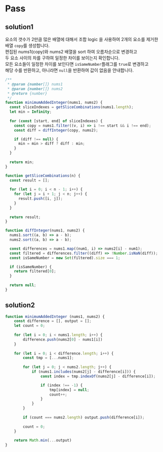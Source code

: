 # ​Pass

## solution1

요소의 갯수가 2만큼 많은 배열에 대해서 조합 logic 을 사용하여 2개의 요소를 제거한 배열 `copy`를 생성합니다. <br>
편집된 nums1(copy)와 nums2 배열을 sort 하여 오름차순으로 변경하고 <br>
두 요소 사이의 차를 구하여 일정한 차이를 보이는지 확인합니다. <br>
모든 요소들이 일정한 차이를 보인다면 `isSameNumber`플래그를 `true`로 변경하고 <br>
해당 수를 반환하고, 아니라면 `null`을 반환하여 값이 없음을 안내합니다.

```js
/**
 * @param {number[]} nums1
 * @param {number[]} nums2
 * @return {number}
 */
function minimumAddedInteger(nums1, nums2) {
  const sliceIndexes = getSliceCombinations(nums1.length);
  let min = Infinity;
  
  for (const [start, end] of sliceIndexes) {
    const copy = nums1.filter((v, i) => i !== start && i !== end);
    const diff = diffInteger(copy, nums2);

    if (diff !== null) {
      min = min > diff ? diff : min;
    }
  }
  
  return min;
}

function getSliceCombinations(n) {
  const result = [];
  
  for (let i = 0; i < n - 1; i++) {
    for (let j = i + 1; j < n; j++) {
      result.push([i, j]);
    }
  }
  
  return result;
}

function diffInteger(nums1, nums2) {
  nums1.sort((a, b) => a - b);
  nums2.sort((a, b) => a - b);

  const differences = nums1.map((num1, i) => nums2[i] - num1);
  const filtered = differences.filter((diff) => !Number.isNaN(diff));
  const isSameNumber = new Set(filtered).size === 1;

  if (isSameNumber) {
    return filtered[0];
  }
  
  return null;
}
```

## solution2

```js
function minimumAddedInteger (nums1, nums2) {
    const difference = [], output = [];
    let count = 0;
    
    for (let i = 0; i < nums1.length; i++) {
        difference.push(nums2[0] - nums1[i])
    }
  
    for (let i = 0; i < difference.length; i++) {
        const tmp = [...nums1];
      
        for (let j = 0; j < nums2.length; j++) {
            if (nums1.includes(nums2[j] - difference[i])) {
                const index = tmp.indexOf(nums2[j] - difference[i]);

                if (index !== -1) {
                    tmp[index] = null;
                    count++;
                }
            }
        }
      
        if (count === nums2.length) output.push(difference[i]);
      
        count = 0;
    }
        
    return Math.min(...output)
}
```
